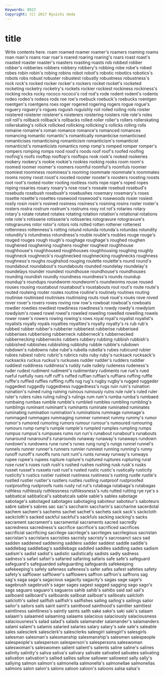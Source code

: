 ```yaml
---
Keywords: 8922 
Copyright: (C) 2017 Ryuichi Ueda
---
```


# title

Write contents here.
roam roamed roamer roamer's roamers roaming
roams roan roan's roans roar roar's roared roaring roaring's roars
roast roast's roasted roaster roaster's roasters roasting roasts rob robbed
robber robber's robberies robbers robbery robbery's robbing robe robe's robed
robes robin robin's robing robins robot robot's robotic robotics robotics's
robots robs robust robuster robustest robustly robustness robustness's rock rock's
rocked rocker rocker's rockers rocket rocket's rocketed rocketing rocketry rocketry's
rockets rockier rockiest rockiness rockiness's rocking rocks rocky rococo rococo's
rod rod's rode rodent rodent's rodents rodeo rodeo's rodeos rods
roe roe's roebuck roebuck's roebucks roentgen roentgen's roentgens roes roger
rogered rogering rogers rogue rogue's roguery roguery's rogues roguish roguishly
roil roiled roiling roils roister roistered roisterer roisterer's roisterers roistering
roisters role role's roles roll roll's rollback rollback's rollbacks rolled
roller roller's rollers rollerskating rollerskating's rollick rollicked rollicking rollicking's rollicks
rolling rolls romaine romaine's roman romance romance's romanced romances romancing
romantic romantic's romantically romanticise romanticised romanticises romanticising romanticism romanticism's romanticist
romanticist's romanticists romantics romp romp's romped romper romper's rompers romping
romps rood rood's roods roof roof's roofed roofing roofing's roofs
rooftop rooftop's rooftops rook rook's rooked rookeries rookery rookery's rookie
rookie's rookies rooking rooks room room's roomed roomer roomer's roomers
roomful roomful's roomfuls roomier roomiest roominess roominess's rooming roommate roommate's
roommates rooms roomy roost roost's roosted rooster rooster's roosters roosting
roosts root root's rooted rooter rooting rootless roots rope rope's
roped ropes roping rosaries rosary rosary's rose rose's roseate rosebud
rosebud's rosebuds rosebush rosebush's rosebushes rosemary rosemary's roses rosette rosette's
rosettes rosewood rosewood's rosewoods rosier rosiest rosily rosin rosin's rosined
rosiness rosiness's rosining rosins roster roster's rosters rostra rostrum rostrum's
rostrums rosy rot rot's rotaries rotary rotary's rotate rotated rotates
rotating rotation rotation's rotational rotations rote rote's rotisserie rotisserie's rotisseries
rotogravure rotogravure's rotogravures rotor rotor's rotors rots rotted rotten rottener
rottenest rottenness rottenness's rotting rotund rotunda rotunda's rotundas rotundity rotundity's
rotundness rotundness's rouble rouble's roubles rouge rouge's rouged rouges rough
rough's roughage roughage's roughed roughen roughened roughening roughens rougher roughest
roughhouse roughhouse's roughhoused roughhouses roughhousing roughing roughly roughneck roughneck's roughnecked
roughnecking roughnecks roughness roughness's roughs roughshod rouging roulette roulette's round
round's roundabout roundabout's roundabouts rounded roundelay roundelay's roundelays rounder roundest
roundhouse roundhouse's roundhouses rounding roundish roundly roundness roundness's rounds roundup
roundup's roundups roundworm roundworm's roundworms rouse roused rouses rousing roustabout
roustabout's roustabouts rout rout's route route's routed routeing router routes
routine routine's routinely routines routing routinise routinised routinises routinising routs
roué roué's roués rove roved rover rover's rovers roves roving
row row's rowboat rowboat's rowboats rowdier rowdies rowdiest rowdiness rowdiness's
rowdy rowdy's rowdyism rowdyism's rowed rowel rowel's roweled roweling rowelled
rowelling rowels rower rower's rowers rowing rowing's rows royal royal's
royalist royalist's royalists royally royals royalties royalties's royalty royalty's rs
rub rub's rubbed rubber rubber's rubberier rubberiest rubberise rubberised rubberises
rubberising rubberneck rubberneck's rubbernecked rubbernecking rubbernecks rubbers rubbery rubbing rubbish
rubbish's rubbished rubbishes rubbishing rubbishy rubble rubble's rubdown rubdown's rubdowns
rube rube's rubella rubella's rubes rubicund rubier rubies rubiest rubric
rubric's rubrics rubs ruby ruby's rucksack rucksack's rucksacks ruckus ruckus's
ruckuses rudder rudder's rudders ruddier ruddiest ruddiness ruddiness's ruddy rude
rudely rudeness rudeness's ruder rudest rudiment rudiment's rudimentary rudiments rue
rue's rued rueful ruefully rues ruff ruff's ruffed ruffian ruffian's
ruffians ruffing ruffle ruffle's ruffled ruffles ruffling ruffs rug rug's
rugby rugby's rugged ruggeder ruggedest ruggedly ruggedness ruggedness's rugs ruin
ruin's ruination ruination's ruined ruing ruining ruinous ruinously ruins rule
rule's ruled ruler ruler's rulers rules ruling ruling's rulings rum
rum's rumba rumba's rumbaed rumbaing rumbas rumble rumble's rumbled rumbles
rumbling rumbling's rumblings ruminant ruminant's ruminants ruminate ruminated ruminates ruminating
rumination rumination's ruminations rummage rummage's rummaged rummages rummaging rummer rummest
rummy rummy's rumor rumor's rumored rumoring rumors rumour rumour's rumoured
rumouring rumours rump rump's rumple rumple's rumpled rumples rumpling rumps
rumpus rumpus's rumpuses rums run run's runabout runabout's runabouts runaround
runaround's runarounds runaway runaway's runaways rundown rundown's rundowns rune rune's
runes rung rung's rungs runnel runnel's runnels runner runner's runners
runnier runniest running running's runny runoff runoff's runoffs runs runt
runt's runts runway runway's runways rupee rupee's rupees rupture rupture's
ruptured ruptures rupturing rural ruse ruse's ruses rush rush's rushed
rushes rushing rusk rusk's rusks russet russet's russets rust rust's
rusted rustic rustic's rustically rusticity rusticity's rustics rustier rustiest rustiness
rustiness's rusting rustle rustle's rustled rustler rustler's rustlers rustles rustling
rustproof rustproofed rustproofing rustproofs rusts rusty rut rut's rutabaga rutabaga's
rutabagas ruthless ruthlessly ruthlessness ruthlessness's ruts rutted rutting rye rye's
s sabbatical sabbatical's sabbaticals sable sable's sables sabotage sabotage's sabotaged
sabotages sabotaging saboteur saboteur's saboteurs sabre sabre's sabres sac sac's
saccharin saccharin's saccharine sacerdotal sachem sachem's sachems sachet sachet's sachets
sack sack's sackcloth sackcloth's sacked sackful sackful's sackfuls sacking sacking's
sacks sacrament sacrament's sacramental sacraments sacred sacredly sacredness sacredness's sacrifice
sacrifice's sacrificed sacrifices sacrificial sacrificing sacrilege sacrilege's sacrileges sacrilegious sacristan
sacristan's sacristans sacristies sacristy sacristy's sacrosanct sacs sad sadden saddened
saddening saddens sadder saddest saddle saddle's saddlebag saddlebag's saddlebags saddled
saddles saddling sades sadism sadism's sadist sadist's sadistic sadistically sadists
sadly sadness sadness's safari safari's safaried safariing safaris safe safe's
safeguard safeguard's safeguarded safeguarding safeguards safekeeping safekeeping's safely safeness safeness's
safer safes safest safeties safety safety's safflower safflower's safflowers saffron
saffron's saffrons sag sag's saga saga's sagacious sagacity sagacity's sagas
sage sage's sagebrush sagebrush's sager sages sagest sagged sagging sago
sago's sags saguaro saguaro's saguaros sahib sahib's sahibs said sail
sail's sailboard sailboard's sailboards sailboat sailboat's sailboats sailcloth sailcloth's sailed
sailfish sailfish's sailfishes sailing sailing's sailings sailor sailor's sailors sails
saint saint's sainthood sainthood's saintlier saintliest saintliness saintliness's saintly saints
saith sake sake's saki saki's salaam salaam's salaamed salaaming salaams
salacious salaciously salaciousness salaciousness's salad salad's salads salamander salamander's salamanders
salami salami's salamis salaried salaries salary salary's sale sale's saleable
sales salesclerk salesclerk's salesclerks salesgirl salesgirl's salesgirls salesman salesman's salesmanship
salesmanship's salesmen salespeople salespeople's salesperson salesperson's salespersons saleswoman saleswoman's saleswomen
salient salient's salients saline saline's salines salinity salinity's saliva saliva's
salivary salivate salivated salivates salivating salivation salivation's sallied sallies sallow
sallower sallowest sally sally's sallying salmon salmon's salmonella salmonella's salmonellae
salmonellas salmons salon salon's salons saloon saloon's saloons salsa salsa's
